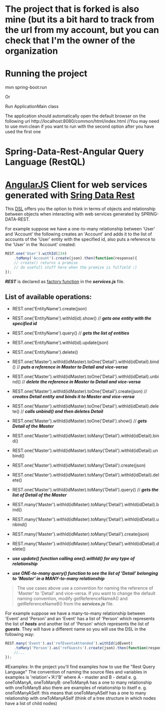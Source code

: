 # The project that is forked is also mine (but its a bit hard to track from the url from my account, but you can check that I'm the owner of the organization #

# Running the project #

mvn spring-boot:run

Or

Run ApplicationMain class

The application should automatically open the default browser on the following url http://localhost:8080/common/html/index.html
//You may need to use mvn:clean if you want to run with the second option after you have used the first one

# Spring-Data-Rest-Angular Query Language (RestQL)
# [AngularJS] Client for web services generated with [Sring Data Rest]

This [DSL] offers you the option to think in terms of objects
and relationship between objects when interacting with web services generated by SPRING-DATA-REST.

For example suppose we have a one-to-many relationship between 'User' and 'Account' the following creates an 'Account'
and adds it to the list of accounts of the 'User' entity with the specified id,
also puts a reference to the 'User' in the 'Account' created:


```javascript
REST.one('User').withId(234)
    .toMany('Account').create(json).then(function(response){
    // create() returns a promise
    // do usefull stuff here when the promise is fulfield :)
});
```


***REST*** is declared as [factory function] in the ***services.js*** file.


List of available operations:
---
* REST.one('EntityName').create(json)
* REST.one('EntityName').withId(id).show() // ***gets one entity with the specified id***
* REST.one('EntityName').query() // ***gets the list of entities***
* REST.one('EntityName').withId(id).update(json)
* REST.one('EntityName').delete()


* REST.one('Master').withId(idMaster).toOne('Detail').withId(idDetail).bind() // ***puts a reference in Master to Detail and vice-versa***
* REST.one('Master').withId(idMaster).toOne('Detail').withId(idDetail).unbind() // ***delete the reference in Master to Detail and vice-versa***
* REST.one('Master').withId(idMaster).toOne('Detail').create(json) // ***creates Detail entity and binds it to Master and vice-versa***
* REST.one('Master').withId(idMaster).toOne('Detail').withId(idDetail).delete() // ***calls unbind() and then deletes Detail***
* REST.one('Master').withId(idMaster).toOne('Detail').show() // ***gets Detail of the Master***


* REST.one('Master').withId(idMaster).toMany('Detail').withId(idDetail).bind()
* REST.one('Master').withId(idMaster).toMany('Detail').withId(idDetail).unbind()
* REST.one('Master').withId(idMaster).toMany('Detail').create(json)
* REST.one('Master').withId(idMaster).toMany('Detail').withId(idDetail).delete()
* REST.one('Master').withId(idMaster).toMany('Detail').query() // ***gets the list of Detail of the Master***


* REST.many('Master').withId(idMaster).toMany('Detail').withId(idDetail).bind()
* REST.many('Master').withId(idMaster).toMany('Detail').withId(idDetail).unbind()
* REST.many('Master').withId(idMaster).toMany('Detail').create(json)
* REST.many('Master').withId(idMaster).toMany('Detail').withId(idDetail).delete()

* ***use update() function calling one().withId() for any type of relationship***
* ***use ONE-to-many query() function to see the list of 'Detail' belonging to 'Master' in a MANY-to-many relationship***



> The use cases above use a convention for naming the reference of 'Master' to 'Detail' and vice-versa.
If you want to change the default naming convention, modify getReferenceNameA() and getReferenceNameB()
from the ***services.js*** file.

For example suppose we have a many-to-many relationship between 'Event' and 'Person' and an 'Event'
has a list of 'Person' which represents the list of ***hosts*** and another list of 'Person' which
represents the list of ***guests***. They will have a different name so you will use the DSL in the
following way:

```javascript
REST.many('Event').as('refEventsAttended').withId(idEvent)
    .toMany('Person').as('refGuests').create(json).then(function(response){
    //...
});
```

#Examples:
In the project you'll find examples how to use the "Rest Query Language"
The convention of naming the source files and variables in examples is 'relation'+'A'/'B' where A - master and B - detail
e. g. oneToManyA, oneToManyB: oneToManyA has a one to many relationship with oneToManyB
also there are examples of relationship to itself e. g. oneToManyASelf: this means that oneToManyASelf has a one to
many relationship with oneToManyASelf
(think of a tree structure in which nodes have a list of child nodes)

[DSL]:http://en.wikipedia.org/wiki/Domain-specific_language
[Sring Data Rest]:http://github.com/spring-projects/spring-data-rest
[AngularJS]:http://angularjs.org
[factory function]:https://docs.angularjs.org/guide/services
